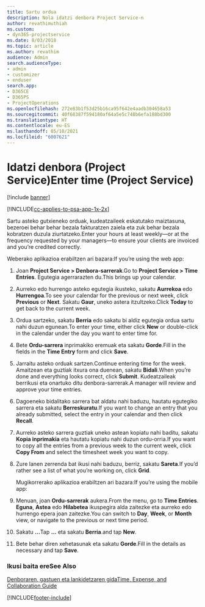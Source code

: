 ```yaml
---
title: Sartu ordua
description: Nola idatzi denbora Project Service-n
author: revathimuthiah
ms.custom:
- dyn365-projectservice
ms.date: 8/03/2018
ms.topic: article
ms.author: revathim
audience: Admin
search.audienceType:
- admin
- customizer
- enduser
search.app:
- D365CE
- D365PS
- ProjectOperations
ms.openlocfilehash: 272e83b1f53d25b16ca95f642e4aadb304658a53
ms.sourcegitcommit: 40f68387f594180af64a5e5c748b6efa188bd300
ms.translationtype: HT
ms.contentlocale: eu-ES
ms.lasthandoff: 05/10/2021
ms.locfileid: "6007621"
---
```

# <a name="enter-time-project-service"></a><span data-ttu-id="93bfc-103">Idatzi denbora (Project Service)</span><span class="sxs-lookup"><span data-stu-id="93bfc-103">Enter time (Project Service)</span></span>

[!include [banner](../includes/psa-now-project-operations.md)]

[!INCLUDE[cc-applies-to-psa-app-1x-2x](../includes/cc-applies-to-psa-app-1x-2x.md)]

<span data-ttu-id="93bfc-104">Sartu asteko gutxieneko orduak, kudeatzaileek eskatutako maiztasuna, bezeroei behar behar bezala fakturatzen zaiela eta zuk behar bezala kobratzen duzula ziurtatzeko.</span><span class="sxs-lookup"><span data-stu-id="93bfc-104">Enter your hours at least weekly—or at the frequency requested by your managers—to ensure your clients are invoiced and you’re credited correctly.</span></span>  
  
 <span data-ttu-id="93bfc-105">Weberako aplikazioa erabiltzen ari bazara:</span><span class="sxs-lookup"><span data-stu-id="93bfc-105">If you’re using the web app:</span></span>  
  
1. <span data-ttu-id="93bfc-106">Joan **Project Service > Denbora-sarrerak**.</span><span class="sxs-lookup"><span data-stu-id="93bfc-106">Go to **Project Service > Time Entries**.</span></span> <span data-ttu-id="93bfc-107">Egutegia agerrarazten du.</span><span class="sxs-lookup"><span data-stu-id="93bfc-107">This brings up your calendar.</span></span>  
  
2. <span data-ttu-id="93bfc-108">Aurreko edo hurrengo asteko egutegia ikusteko, sakatu **Aurrekoa** edo **Hurrengoa**.</span><span class="sxs-lookup"><span data-stu-id="93bfc-108">To see your calendar for the previous or next week, click **Previous** or **Next**.</span></span> <span data-ttu-id="93bfc-109">Sakatu **Gaur**, uneko astera itzultzeko.</span><span class="sxs-lookup"><span data-stu-id="93bfc-109">Click **Today** to get back to the current week.</span></span>  
  
3. <span data-ttu-id="93bfc-110">Ordua sartzeko, sakatu **Berria** edo sakatu bi aldiz egutegia ordua sartu nahi duzun egunean.</span><span class="sxs-lookup"><span data-stu-id="93bfc-110">To enter your time, either click **New** or double-click in the calendar under the day you want to enter time for.</span></span>  
  
4. <span data-ttu-id="93bfc-111">Bete **Ordu-sarrera** inprimakiko eremuak eta sakatu **Gorde**.</span><span class="sxs-lookup"><span data-stu-id="93bfc-111">Fill in the fields in the **Time Entry** form and click **Save**.</span></span>  
  
5. <span data-ttu-id="93bfc-112">Jarraitu asteko orduak sartzen.</span><span class="sxs-lookup"><span data-stu-id="93bfc-112">Continue entering time for the week.</span></span> <span data-ttu-id="93bfc-113">Amaitzean eta guztiak itxura ona duenean, sakatu **Bidali**.</span><span class="sxs-lookup"><span data-stu-id="93bfc-113">When you’re done and everything looks correct, click **Submit**.</span></span> <span data-ttu-id="93bfc-114">Kudeatzaileak berrikusi eta onartuko ditu denbora-sarrerak.</span><span class="sxs-lookup"><span data-stu-id="93bfc-114">A manager will review and approve your time entries.</span></span>  
  
6. <span data-ttu-id="93bfc-115">Dagoeneko bidalitako sarrera bat aldatu nahi baduzu, hautatu egutegiko sarrera eta sakatu **Berreskuratu**.</span><span class="sxs-lookup"><span data-stu-id="93bfc-115">If you want to change an entry that you already submitted, select the entry in your calendar and then click **Recall**.</span></span>  
  
7. <span data-ttu-id="93bfc-116">Aurreko asteko sarrera guztiak uneko astean kopiatu nahi baditu, sakatu **Kopia inprimakia** eta hautatu kopiatu nahi duzun ordu-orria.</span><span class="sxs-lookup"><span data-stu-id="93bfc-116">If you want to copy all the entries from a previous week to the current week, click **Copy From** and select the timesheet week you want to copy.</span></span>  
  
8. <span data-ttu-id="93bfc-117">Zure lanen zerrenda bat ikusi nahi baduzu, berriz, sakatu **Sareta**.</span><span class="sxs-lookup"><span data-stu-id="93bfc-117">If you’d rather see a list of what you’re working on, click **Grid**.</span></span>  
  
   <span data-ttu-id="93bfc-118">Mugikorrerako aplikazioa erabiltzen ari bazara:</span><span class="sxs-lookup"><span data-stu-id="93bfc-118">If you’re using the mobile app:</span></span>  
  
9. <span data-ttu-id="93bfc-119">Menuan, joan **Ordu-sarrerak** aukera.</span><span class="sxs-lookup"><span data-stu-id="93bfc-119">From the menu, go to **Time Entries**.</span></span>     <span data-ttu-id="93bfc-120">**Eguna**, **Astea** edo **Hilabetea** ikuspegira alda zaitezke eta aurreko edo hurrengo epera joan zaitezke.</span><span class="sxs-lookup"><span data-stu-id="93bfc-120">You can switch to **Day**, **Week**, or **Month** view, or navigate to the previous or next time period.</span></span>  
  
10. <span data-ttu-id="93bfc-121">Sakatu **…**</span><span class="sxs-lookup"><span data-stu-id="93bfc-121">Tap **…**</span></span> <span data-ttu-id="93bfc-122">eta sakatu **Berria**.</span><span class="sxs-lookup"><span data-stu-id="93bfc-122">and tap **New**.</span></span>  
  
11. <span data-ttu-id="93bfc-123">Bete behar diren xehetasunak eta sakatu **Gorde**.</span><span class="sxs-lookup"><span data-stu-id="93bfc-123">Fill in the details as necessary and tap **Save**.</span></span>  
  
### <a name="see-also"></a><span data-ttu-id="93bfc-124">Ikusi baita ere</span><span class="sxs-lookup"><span data-stu-id="93bfc-124">See Also</span></span>  
 [<span data-ttu-id="93bfc-125">Denboraren, gastuen eta lankidetzaren gida</span><span class="sxs-lookup"><span data-stu-id="93bfc-125">Time, Expense, and Collaboration Guide</span></span>](../psa/time-expense-collaboration-guide.md)


[!INCLUDE[footer-include](../includes/footer-banner.md)]